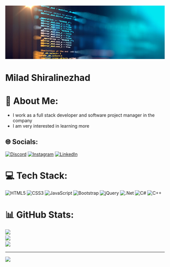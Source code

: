 ![C# Developer](https://github.com/msh-org/msh-org/blob/main/header.jpg)

# Milad Shiralinezhad


# 💫 About Me:
- I work as a full stack developer and software project manager in the company<br>
- I am very interested in learning more


## 🌐 Socials:
[![Discord](https://img.shields.io/badge/Discord-%237289DA.svg?logo=discord&logoColor=white)](https://discord.gg/msh6379) [![Instagram](https://img.shields.io/badge/Instagram-%23E4405F.svg?logo=Instagram&logoColor=white)](https://instagram.com/msh_org) [![LinkedIn](https://img.shields.io/badge/LinkedIn-%230077B5.svg?logo=linkedin&logoColor=white)](https://linkedin.com/in/miladshiralinezhad) 

# 💻 Tech Stack:
![HTML5](https://img.shields.io/badge/html5-%23E34F26.svg?style=for-the-badge&logo=html5&logoColor=white) ![CSS3](https://img.shields.io/badge/css3-%231572B6.svg?style=for-the-badge&logo=css3&logoColor=white) ![JavaScript](https://img.shields.io/badge/javascript-%23323330.svg?style=for-the-badge&logo=javascript&logoColor=%23F7DF1E) ![Bootstrap](https://img.shields.io/badge/bootstrap-%238511FA.svg?style=for-the-badge&logo=bootstrap&logoColor=white) ![jQuery](https://img.shields.io/badge/jquery-%230769AD.svg?style=for-the-badge&logo=jquery&logoColor=white) ![.Net](https://img.shields.io/badge/.NET-5C2D91?style=for-the-badge&logo=.net&logoColor=white) ![C#](https://img.shields.io/badge/c%23-%23239120.svg?style=for-the-badge&logo=csharp&logoColor=white) ![C++](https://img.shields.io/badge/c++-%2300599C.svg?style=for-the-badge&logo=c%2B%2B&logoColor=white)
# 📊 GitHub Stats:
![](https://github-readme-stats.vercel.app/api?username=msh-org&theme=highcontrast&hide_border=false&include_all_commits=true&count_private=true)<br/>
![](https://github-readme-streak-stats.herokuapp.com/?user=msh-org&theme=highcontrast&hide_border=false)<br/>
![](https://github-readme-stats.vercel.app/api/top-langs/?username=msh-org&theme=highcontrast&hide_border=false&include_all_commits=true&count_private=true&layout=compact)

---
[![](https://visitcount.itsvg.in/api?id=msh-org&icon=0&color=0)](https://visitcount.itsvg.in)

